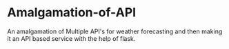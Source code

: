 # Amalgamation-of-API
An amalgamation of Multiple API's for weather forecasting and then making it an API based service with the help of flask.
